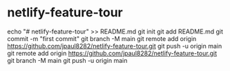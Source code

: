 # netlify-feature-tour
echo "# netlify-feature-tour" >> README.md
git init
git add README.md
git commit -m "first commit"
git branch -M main
git remote add origin https://github.com/jpaul8282/netlify-feature-tour.git
git push -u origin main
git remote add origin https://github.com/jpaul8282/netlify-feature-tour.git
git branch -M main
git push -u origin main
